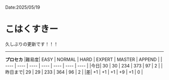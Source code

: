 Date:2025/05/19
# こはくすきー

久しぶりの更新です！！！

----

**プロセカ**
|難易度| EASY | NORMAL | HARD | EXPERT | MASTER | APPEND |
| ---- | ---- | ---- | ---- | ---- | ---- | ---- |
|今日| 30 | 30 | 234 | 373 | 97 | 2 |
|昨日まで| 29 | 29 | 233 | 364 | 96 | 2 |
|差| +1 | +1 | +1 | +9 | +1 | 0 |
